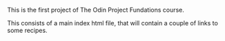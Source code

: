 This is the first project of The Odin Project Fundations course. 

This consists of a main index html file, that will contain a couple of links to some recipes.